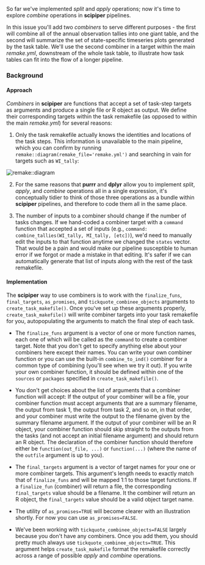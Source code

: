 So far we've implemented *split* and *apply* operations; now it's time to explore *combine* operations in **scipiper** pipelines.

In this issue you'll add two *combiners* to serve different purposes - the first will combine all of the annual observation tallies into one giant table, and the second will summarize the set of state-specific timeseries plots generated by the task table. We'll use the second combiner in a target within the main *remake.yml*, downstream of the whole task table, to illustrate how task tables can fit into the flow of a longer pipeline.

### Background

#### Approach

*Combiners* in **scipiper** are functions that accept a set of task-step targets as arguments and produce a single file or R object as output. We define their corresponding targets within the task remakefile (as opposed to within the main *remake.yml*) for several reasons:

1. Only the task remakefile actually knows the identities and locations of the task steps. This information is unavailable to the main pipeline, which you can confirm by running `remake::diagram(remake_file='remake.yml')` and searching in vain for targets such as `WI_tally`:

![remake::diagram](https://user-images.githubusercontent.com/12039957/83043496-f7785200-a010-11ea-8354-43e2d7ca2892.png)

2. For the same reasons that **purrr** and **dplyr** allow you to implement *split*, *apply*, and *combine* operations all in a single expression, it's conceptually tidier to think of those three operations as a bundle within **scipiper** pipelines, and therefore to code them all in the same place.

3. The number of inputs to a combiner should change if the number of tasks changes. If we hand-coded a combiner target with a `command` function that accepted a set of inputs (e.g., `command: combine_tallies(WI_tally, MI_tally, [etc])`), we'd need to manually edit the inputs to that function anytime we changed the `states` vector. That would be a pain and would make our pipeline susceptible to human error if we forgot or made a mistake in that editing. It's safer if we can automatically generate that list of inputs along with the rest of the task remakefile.

#### Implementation

The **scipiper** way to use combiners is to work with the `finalize_funs`, `final_targets`, `as_promises`, and `tickquote_combinee_objects` arguments to `create_task_makefile()`. Once you've set up these arguments properly, `create_task_makefile()` will write combiner targets into your task remakefile for you, autopopulating the arguments to match the final step of each task.

* The `finalize_funs` argument is a vector of one or more function names, each one of which will be called as the `command` to create a combiner target. Note that you don't get to specify anything else about your combiners here except their names. You can write your own combiner function or you can use the built-in `combine_to_ind()` combiner for a common type of combining (you'll see when we try it out). If you write your own combiner function, it should be defined within one of the `sources` or `packages` specified in `create_task_makefile()`.

* You don't get choices about the list of arguments that a combiner function will accept: If the output of your combiner will be a file, your combiner function must accept arguments that are a summary filename, the output from task 1, the output from task 2, and so on, in that order, and your combiner must write the output to the filename given by the summary filename argument. If the output of your combiner will be an R object, your combiner function should skip straight to the outputs from the tasks (and not accept an initial filename argument) and should return an R object. The declaration of the combiner function should therefore either be `function(out_file, ...)` or `function(...)` (where the name of the `outfile` argument is up to you).

* The `final_targets` argument is a vector of target names for your one or more combiner targets. This argument's length needs to exactly match that of `finalize_funs` and will be mapped 1:1 to those target functions. If a `finalize_fun` (combiner) will return a file, the corresponding `final_targets` value should be a filename. It the combiner will return an R object, the `final_targets` value should be a valid object target name.

* The utility of `as_promises=TRUE` will become clearer with an illustration shortly. For now you can use `as_promises=FALSE`.

* We've been working with `tickquote_combinee_objects=FALSE` largely because you don't have any combiners. Once you add them, you should pretty much always use `tickquote_combinee_objects=TRUE`. This argument helps `create_task_makefile` format the remakefile correctly across a range of possible *apply* and *combine* operations.
